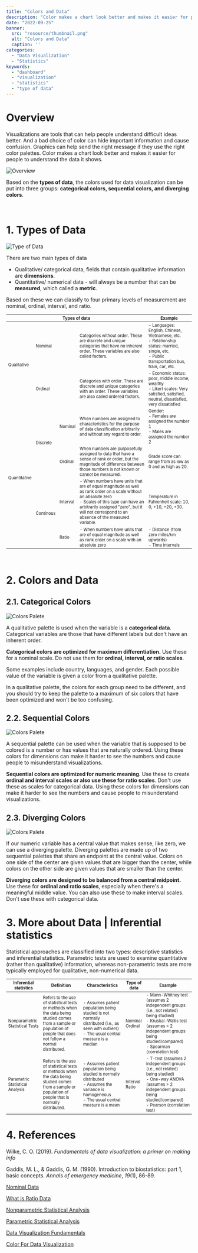 ```yaml
---
title: "Colors and Data"
description: "Color makes a chart look better and makes it easier for people to understand the data it shows. Based on the types of data, the colors used for data visualization can be put into three groups: categorical colors, sequential colors, and diverging colors."
date: "2022-09-25"
banner:
  src: "resource/thumbnail.png"
  alt: "Colors and Data"
  caption: ''
categories:
  - "Data Visualization"
  - "Statistics"
keywords:
  - "dashboard"
  - "visualization"
  - "statistics"
  - "type of data"
---
```


# Overview

Visualizations are tools that can help people understand difficult ideas better. And a bad choice of color can hide important information and cause confusion. Graphics can help send the right message if they use the right color palettes. Color makes a chart look better and makes it easier for people to understand the data it shows.

![Overview](resource/background.png)

Based on the **types of data**, the colors used for data visualization can be put into three groups: **categorical colors, sequential colors, and diverging colors**.

<br>

# 1. Types of Data

![Type of Data](resource/types-of-data.png)

There are two main types of data

- Qualitative/ categorical data, fields that contain qualitative information are **dimensions**. 
- Quantitative/ numerical data - will always be a number that can be **measured**, which called a **metric**.

Based on these we can classify to four primary levels of measurement are nominal, ordinal, interval, and ratio.

<table style="overflow-x:auto; font-size: 0.8em">
   <thead>
      <tr>
         <th colspan="4" >Types of data</th>
         <th>Example</th>
      </tr>
   </thead>
   <tbody>
      <tr>
         <td rowspan="2" >Qualitative</td>
         <td colspan="2" >Nominal</td>
         <td>Categories without order. These are discrete and unique categories that have no inherent order. These variables are also called factors.</td>
         <td>- Languages: English,  Chinese, Vietnamese, etc.<br>
         - Relationship status: married, single, etc.<br>
         - Public transportation bus, train, car, etc.</td>
      </tr>
      <tr>
         <td colspan="2" >Ordinal</td>
         <td>Categories with order. These are discrete and unique categories with an order. These variables are also called ordered factors.</td>
         <td>
         - Economic status: poor, middle income, wealthy<br>
         - Likert scales: Very satisfied, satisfied, neutral, dissatisfied, very dissatisfied</td>
      </tr>
      <tr>
         <td rowspan="4" >Quantitative</td>
         <td rowspan="2" >Discrete</td>
         <td>Nominal</td>
         <td>When numbers are assigned to characteristics for the purpose of data classification arbitrarily and without any regard to order.</td>
         <td>Gender: <br>
          - Females are assigned the number 1 <br>
          - Males are assigned the number 2</td>
      </tr>
      <tr>
         <td>Ordinal</td>
         <td>When numbers are purposefully assigned to data that have a sense of rank or order, but the magnitude of difference between those numbers is not known or cannot be measured.</td>
         <td>Grade score can range from as low as 0 and as high as 20.</td>
      </tr>
      <tr>
         <td rowspan="2" >Continous</td>
         <td>Interval</td>
         <td>
          - When numbers have units that are of equal magnitude as well as rank order on a scale without an absolute zero<br>
          - Scales of this type can have an arbitrarily assigned "zero", but it will not correspond to an absence of the measured variable. </td>
         <td>Temperature in Fahrenheit scale: 10, 0, +10, +20, +30.</td>
      </tr>
      <tr>
         <td>Ratio</td>
         <td>- When numbers have units that are of equal magnitude as well as rank order on a scale with an absolute zero</td>
         <td>
          - Distance (from zero miles/km upwards)</br>
          - Time intervals</td>
      </tr>
   </tbody>
</table>

<br>

# 2. Colors and Data

## 2.1. Categorical Colors
![Colors Palete](resource/categorical-colors.png)

A qualitative palette is used when the variable is a **categorical data**.  Categorical variables are those that have different labels but don't have an inherent order. 

**Categorical colors are optimized for maximum differentiation.** Use these for a nominal scale. Do not use them for **ordinal, interval, or ratio scales**. 

Some examples include country, languages, and gender. Each possible value of the variable is given a color from a qualitative palette.

In a qualitative palette, the colors for each group need to be different, and you should try to keep the palette to a maximum of six colors that have been optimized and won't be too confusing.

## 2.2. Sequential Colors

![Colors Palete](resource/sequential-colors.png)

A sequential palette can be used when the variable that is supposed to be colored is a number or has values that are naturally ordered. Using these colors for dimensions can make it harder to see the numbers and cause people to misunderstand visualizations.

**Sequential colors are optimized for numeric meaning**. Use these to create **ordinal and interval scales or also use these for ratio scales**. Don't use these as scales for categorical data. Using these colors for dimensions can make it harder to see the numbers and cause people to misunderstand visualizations.

## 2.3. Diverging Colors

![Colors Palete](resource/diverging-colors.png)

If our numeric variable has a central value that makes sense, like zero, we can use a diverging palette. Diverging palettes are made up of two sequential palettes that share an endpoint at the central value. Colors on one side of the center are given values that are bigger than the center, while colors on the other side are given values that are smaller than the center.

**Diverging colors are designed to be balanced from a central midpoint.** Use these for **ordinal and ratio scales**, especially when there's a meaningful middle value. You can also use these to make interval scales. Don't use these with categorical data.

# 3. More about Data | Inferential statistics

Statistical approaches are classified into two types: descriptive statistics and inferential statistics. Parametric tests are used to examine quantitative (rather than qualitative) information, whereas non-parametric tests are more typically employed for qualitative, non-numerical data.

<table style="overflow-x:auto; font-size: 0.8em">
   <thead>
      <tr>
         <th>Inferential statistics	</th>
         <th>Definition</th>
         <th>Characteristics</th>
         <th>Type of data</th>
         <th>Example</th>
      </tr>
   </thead>
   <tbody>
      <tr>
         <td>Nonparametric Statistical Tests</td>
         <td>Refers to the use of statistical tests or methods when the data being studied comes from a sample or population of people that does not follow a normal distributed.</td>
         <td>
         - Assumes patient population being studied is not normally distributed (i.e., as seen with outliers)<br>
         - The usual central measure is a median</td>
         <td>
         Nominal<br>
         Ordinal</td>
         <td>
         - Mann-Whitney test (assumes 2 independent groups (i.e., not related) being studied)<br>
         - Kruskal-Wallis test (assumes > 2 independent groups being studied/compared)<br>
         - Spearman (correlation test)
         </td>
      </tr>
      <tr>
         <td>Parametric Statistical Analysis</td>
         <td>Refers to the use of statistical tests or methods when the data being studied comes from a sample or population of people that is normally distributed.</td>
         <td>
         - Assumes patient population being studied is normally distributed<br>
         - Assumes the variance is homogeneous <br>
         - The usual central measure is a mean</td>
         <td>
         Interval<br>
         Ratio</td>
         <td>
          - T-test (assumes 2 independent groups (i.e., not related) being studied)<br>
          - One-way ANOVA (assumes > 2 independent groups being studied/compared)<br>
          - Pearson (correlation test)</td>
      </tr>
   </tbody>
</table>

# 4. References

Wilke, C. O. (2019). *Fundamentals of data visualization: a primer on making info*

Gaddis, M. L., & Gaddis, G. M. (1990). Introduction to biostatistics: part 1, basic concepts. *Annals of emergency medicine*, *19*(1), 86-89.

[Nominal Data](https://www.ebmconsult.com/articles/nominal-data)

[What is Ratio Data](https://careerfoundry.com/en/blog/data-analytics/what-is-ratio-data/)

[Nonparametric Statistical Analysis](https://www.ebmconsult.com/articles/nonparametric-statistical-analysis)

[Parametric Statistical Analysis](https://www.ebmconsult.com/articles/parametric-statistical-analysis)

[Data Visualization Fundamentals](https://spectrum.adobe.com/page/data-visualization-fundamentals/)

[Color For Data Visualization](https://spectrum.adobe.com/page/color-for-data-visualization/)